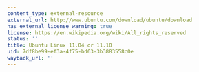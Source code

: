 ```yaml
---
content_type: external-resource
external_url: http://www.ubuntu.com/download/ubuntu/download
has_external_license_warning: true
license: https://en.wikipedia.org/wiki/All_rights_reserved
status: ''
title: Ubuntu Linux 11.04 or 11.10
uid: 7df8be99-ef3a-4f75-bd63-3b3883558c0e
wayback_url: ''
---
```

